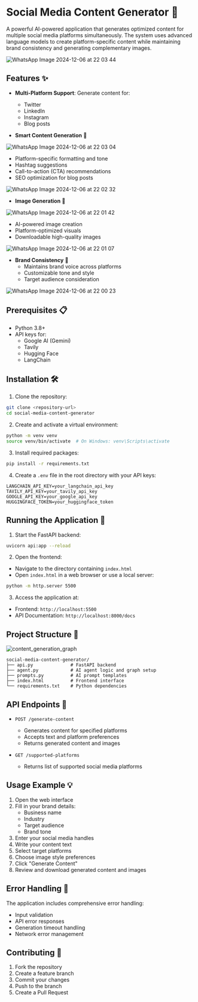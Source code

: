 # Social Media Content Generator 🚀

A powerful AI-powered application that generates optimized content for multiple social media platforms simultaneously. The system uses advanced language models to create platform-specific content while maintaining brand consistency and generating complementary images.

![WhatsApp Image 2024-12-06 at 22 03 44](https://github.com/user-attachments/assets/19a57700-48ce-44f6-91a8-69dff392e150)

## Features ✨

- **Multi-Platform Support**: Generate content for:
  - Twitter
  - LinkedIn
  - Instagram
  - Blog posts

- **Smart Content Generation** 🤖

![WhatsApp Image 2024-12-06 at 22 03 04](https://github.com/user-attachments/assets/2988ecf3-6d6c-4dcf-88db-66a6a9819653)

  - Platform-specific formatting and tone
  - Hashtag suggestions
  - Call-to-action (CTA) recommendations
  - SEO optimization for blog posts

![WhatsApp Image 2024-12-06 at 22 02 32](https://github.com/user-attachments/assets/6ed4a6ae-1ad7-427f-866f-3509b1319120)

- **Image Generation** 🎨

![WhatsApp Image 2024-12-06 at 22 01 42](https://github.com/user-attachments/assets/c0d9851c-1a08-4557-a829-b402d6896a4e)

  - AI-powered image creation
  - Platform-optimized visuals
  - Downloadable high-quality images

![WhatsApp Image 2024-12-06 at 22 01 07](https://github.com/user-attachments/assets/dacc061d-a9af-4a34-a949-fda5cd299e92)

- **Brand Consistency** 🎯
  - Maintains brand voice across platforms
  - Customizable tone and style
  - Target audience consideration

![WhatsApp Image 2024-12-06 at 22 00 23](https://github.com/user-attachments/assets/bbaf8afa-18d6-48ca-adc3-3e33a473eed7)

## Prerequisites 📋

- Python 3.8+
- API keys for:
  - Google AI (Gemini)
  - Tavily
  - Hugging Face
  - LangChain

## Installation 🛠️

1. Clone the repository:
```bash
git clone <repository-url>
cd social-media-content-generator
```

2. Create and activate a virtual environment:
```bash
python -m venv venv
source venv/bin/activate  # On Windows: venv\Scripts\activate
```

3. Install required packages:
```bash
pip install -r requirements.txt
```

4. Create a `.env` file in the root directory with your API keys:
```env
LANGCHAIN_API_KEY=your_langchain_api_key
TAVILY_API_KEY=your_tavily_api_key
GOOGLE_API_KEY=your_google_api_key
HUGGINGFACE_TOKEN=your_huggingface_token
```

## Running the Application 🚀

1. Start the FastAPI backend:
```bash
uvicorn api:app --reload
```

2. Open the frontend:
- Navigate to the directory containing `index.html`
- Open `index.html` in a web browser or use a local server:
```bash
python -m http.server 5500
```

3. Access the application at:
- Frontend: `http://localhost:5500`
- API Documentation: `http://localhost:8000/docs`

## Project Structure 📁

![content_generation_graph](https://github.com/user-attachments/assets/4db68848-24b9-4d8a-8e17-51f489e0a62c)


```
social-media-content-generator/
├── api.py              # FastAPI backend
├── agent.py            # AI agent logic and graph setup
├── prompts.py          # AI prompt templates
├── index.html          # Frontend interface
└── requirements.txt    # Python dependencies
```

## API Endpoints 🔌

- `POST /generate-content`
  - Generates content for specified platforms
  - Accepts text and platform preferences
  - Returns generated content and images

- `GET /supported-platforms`
  - Returns list of supported social media platforms

## Usage Example 💡

1. Open the web interface
2. Fill in your brand details:
   - Business name
   - Industry
   - Target audience
   - Brand tone
3. Enter your social media handles
4. Write your content text
5. Select target platforms
6. Choose image style preferences
7. Click "Generate Content"
8. Review and download generated content and images

## Error Handling 🔧

The application includes comprehensive error handling:
- Input validation
- API error responses
- Generation timeout handling
- Network error management

## Contributing 🤝

1. Fork the repository
2. Create a feature branch
3. Commit your changes
4. Push to the branch
5. Create a Pull Request
